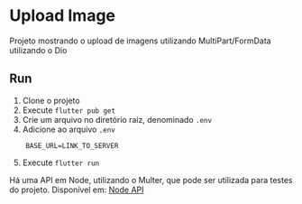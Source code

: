 # Upload Image

Projeto mostrando o upload de imagens utilizando MultiPart/FormData utilizando o Dio

## Run
1. Clone o projeto
2. Execute `flutter pub get` 
3. Crie um arquivo no diretório raiz, denominado `.env`
4. Adicione ao arquivo `.env`
```
    BASE_URL=LINK_TO_SERVER
```
5. Execute `flutter run`

Há uma API em Node, utilizando o Multer, que pode ser utilizada para testes do projeto. Disponível em: [Node API](https://github.com/diegorkalschne/api_upload_image)